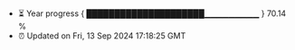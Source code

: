 - ⏳ Year progress { █████████████████████▁▁▁▁▁▁▁▁▁ } 70.14 %
- ⏰ Updated on Fri, 13 Sep 2024 17:18:25 GMT


